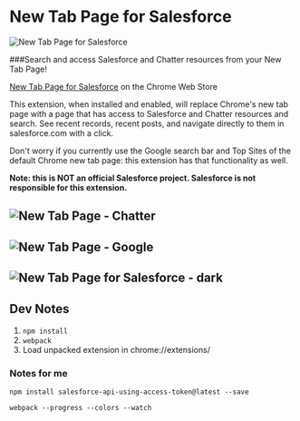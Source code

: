 New Tab Page for Salesforce
=======================

![New Tab Page for Salesforce](https://lh4.googleusercontent.com/hgKqC13cow7RB8AV14aX8DyDFLFwz4_NkCcUBsUZSZsqBTQJwj9lNFAVrZ2H2IqKQKQgH5qS5A=s1280-h800-e365-rw "New Tab Page for Salesforce")

###Search and access Salesforce and Chatter resources from your New Tab Page!

[New Tab Page for Salesforce](https://chrome.google.com/webstore/detail/new-tab-page-for-salesfor/bdkpbeeciefhcpfalplbnnfdkijejbmj?hl=en-US&utm_source=chrome-ntp-launcher) on the Chrome Web Store

This extension, when installed and enabled, will replace Chrome's new tab page with a page that has access to Salesforce and Chatter resources and search. See recent records, recent posts, and navigate directly to them in salesforce.com with a click.

Don't worry if you currently use the Google search bar and Top Sites of the default Chrome new tab page: this extension has that functionality as well.

**Note: this is NOT an official Salesforce project. Salesforce is not responsible for this extension.**

![New Tab Page - Chatter](https://lh6.googleusercontent.com/keXjzajKLnKMYjVpjv_5c7P_rVzy1KPyMWM84S5g-1xHoOSxGv9AAsQLcMYEWAY2qt1Ic-VrXkM=s1280-h800-e365-rw "New Tab Page - Chatter")
-------------

![New Tab Page - Google](https://lh3.googleusercontent.com/v6Cu6chbZVvB3wHWEMHC5t4OZpbY-Uh5RO8szixeqWuDJ2hqz7h3AIB_8k36ogrrFEFZ79ys=s1280-h800-e365-rw "New Tab Page - Google")
-------------

![New Tab Page for Salesforce - dark](https://lh4.googleusercontent.com/6koiaQX7zUVg1k_raH_1dL7_e4mYT4qaLTXXDrZH6CEtvJKEWJ9ZnaCT26zUSm2L4uS5mAoU=s1280-h800-e365-rw "New Tab Page for Salesforce - dark")
-------------

## Dev Notes
1. `npm install`
2. `webpack`
3. Load unpacked extension in chrome://extensions/

### Notes for me
`npm install salesforce-api-using-access-token@latest --save`

`webpack --progress --colors --watch`


